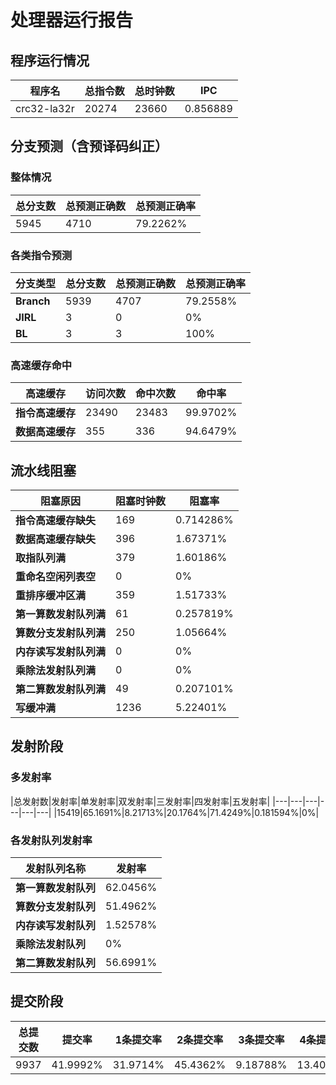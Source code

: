 # 处理器运行报告
## 程序运行情况
|程序名|总指令数|总时钟数|IPC|
|---|---|---|---|
|crc32-la32r|20274|23660|0.856889|

## 分支预测（含预译码纠正）
### 整体情况
|总分支数|总预测正确数|总预测正确率|
|---|---|---|
|5945|4710|79.2262%|

### 各类指令预测
|分支类型|总分支数|总预测正确数|总预测正确率|
|---|---|---|---|
|**Branch**| 5939 | 4707 | 79.2558%|
|**JIRL**| 3 | 0 | 0%|
|**BL**| 3 | 3 | 100%|

### 高速缓存命中
|高速缓存|访问次数|命中次数|命中率|
|---|---|---|---|
|**指令高速缓存**| 23490 | 23483 | 99.9702%|
|**数据高速缓存**| 355 | 336 | 94.6479%|
## 流水线阻塞
|阻塞原因|阻塞时钟数|阻塞率|
|---|---|---|
|**指令高速缓存缺失**| 169 | 0.714286%|
|**数据高速缓存缺失**| 396 | 1.67371%|
|**取指队列满**| 379 | 1.60186%|
|**重命名空闲列表空**|0 | 0%|
|**重排序缓冲区满**|359 | 1.51733%|
|**第一算数发射队列满**|61 | 0.257819%|
|**算数分支发射队列满**|250 | 1.05664%|
|**内存读写发射队列满**|0 | 0%|
|**乘除法发射队列满**|0 | 0%|
|**第二算数发射队列满**|49 | 0.207101%|
|**写缓冲满**|1236 | 5.22401%|

## 发射阶段
### 多发射率
|总发射数|发射率|单发射率|双发射率|三发射率|四发射率|五发射率|
|---|---|---|---|---|---|
|15419|65.1691%|8.21713%|20.1764%|71.4249%|0.181594%|0%|

### 各发射队列发射率
|发射队列名称|发射率|
|---|---|
|**第一算数发射队列**|62.0456%|
|**算数分支发射队列**|51.4962%|
|**内存读写发射队列**|1.52578%|
|**乘除法发射队列**|0%|
|**第二算数发射队列**|56.6991%|

## 提交阶段
|总提交数|提交率|1条提交率|2条提交率|3条提交率|4条提交率|
|---|---|---|---|---|---|
|9937|41.9992%|31.9714%|45.4362%|9.18788%|13.4044%|
